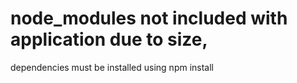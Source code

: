 # node_modules not included with application due to size, 
dependencies must be installed
using npm install <node library>
